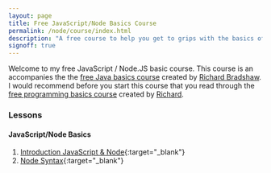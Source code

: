 ```yaml
---
layout: page
title: Free JavaScript/Node Basics Course
permalink: /node/course/index.html
description: "A free course to help you get to grips with the basics of JavaScript/Node"
signoff: true
---
```

Welcome to my free JavaScript / Node.JS basic course. This course is an accompanies the the [free Java basics course](https://thefriendlytester.co.uk/java/course/) created by [Richard Bradshaw](https://thefriendlytester.co.uk). I would recommend before you start this course that you read through the [free programming basics course](https://thefriendlytester.co.uk/programming/course/) created by [Richard](https://thefriendlytester.co.uk).

### Lessons
#### JavaScript/Node Basics
1. [Introduction JavaScript & Node](/node/basics/lessons/introduction){:target="_blank"}
2. [Node Syntax](/node/basics/lessons/nodesyntax){:target="_blank"}
